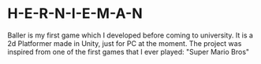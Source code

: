 # H-E-R-N-I-E-M-A-N
Baller is my first game which I developed before coming to university. 
It is a 2d Platformer made in Unity, just for PC at the moment.
The project was inspired from one of the first games that I ever played: "Super Mario Bros"

